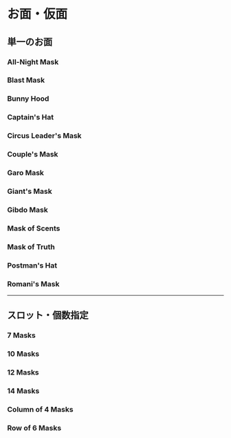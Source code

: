 # お面・仮面

## 単一のお面

### All-Night Mask

### Blast Mask

### Bunny Hood

### Captain's Hat

### Circus Leader's Mask

### Couple's Mask

### Garo Mask

### Giant's Mask

### Gibdo Mask

### Mask of Scents

### Mask of Truth

### Postman's Hat

### Romani's Mask

 * * *

## スロット・個数指定

### 7 Masks

### 10 Masks

### 12 Masks

### 14 Masks

### Column of 4 Masks

### Row of 6 Masks
